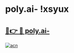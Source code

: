 # poly.ai- !xsyux

# <h2><a href="https://cbmk9y.esa.edu.pl?title=poly.ai-&ref=xsyux">🔗👉 🔴 poly.ai-</a></h2>

[![acn](https://github.com/user-attachments/assets/0f9c940e-d8b0-45ae-aac7-cd30a18b3e1c)](https://cbmk9y.esa.edu.pl?title=poly.ai-&ref=xsyux)

